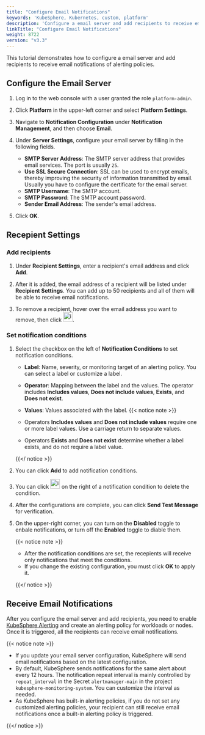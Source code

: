 ```yaml
---
title: "Configure Email Notifications"
keywords: 'KubeSphere, Kubernetes, custom, platform'
description: 'Configure a email server and add recipients to receive email notifications.'
linkTitle: "Configure Email Notifications"
weight: 8722
version: "v3.3"
---
```


This tutorial demonstrates how to configure a email server and add recipients to receive email notifications of alerting policies.

## Configure the Email Server

1. Log in to the web console with a user granted the role `platform-admin`.

2. Click **Platform** in the upper-left corner and select **Platform Settings**.

3. Navigate to **Notification Configuration** under **Notification Management**, and then choose **Email**.

4. Under **Server Settings**, configure your email server by filling in the following fields.

   - **SMTP Server Address**: The SMTP server address that provides email services. The port is usually `25`.
   - **Use SSL Secure Connection**: SSL can be used to encrypt emails, thereby improving the security of information transmitted by email. Usually you have to configure the certificate for the email server.
   - **SMTP Username**: The SMTP account.
   - **SMTP Password**: The SMTP account password.
   - **Sender Email Address**: The sender's email address.

5. Click **OK**.

## Recepient Settings

### Add recipients

1. Under **Recipient Settings**, enter a recipient's email address and click **Add**.

2. After it is added, the email address of a recipient will be listed under **Recipient Settings**. You can add up to 50 recipients and all of them will be able to receive email notifications.

3. To remove a recipient, hover over the email address you want to remove, then click <img src="/images/docs/v3.x/common-icons/trashcan.png" width="25" height="25" alt="icon" />.

### Set notification conditions

1. Select the checkbox on the left of **Notification Conditions** to set notification conditions.

    - **Label**: Name, severity, or monitoring target of an alerting policy. You can select a label or customize a label.
    - **Operator**: Mapping between the label and the values. The operator includes **Includes values**, **Does not include values**, **Exists**, and **Does not exist**.
    - **Values**: Values associated with the label.
    {{< notice note >}}

   - Operators **Includes values** and **Does not include values** require one or more label values. Use a carriage return to separate values.
   - Operators **Exists** and **Does not exist** determine whether a label exists, and do not require a label value.

   {{</ notice >}} 

2. You can click **Add** to add notification conditions.

3. You can click <img src="/images/docs/v3.x/common-icons/trashcan.png" width='25' height='25' alt="icon" /> on the right of a notification condition to delete the condition.

4. After the configurations are complete, you can click **Send Test Message** for verification.

5. On the upper-right corner, you can turn on the **Disabled** toggle to enbale notifications, or turn off the **Enabled** toggle to diable them.

   {{< notice note >}}

   - After the notification conditions are set, the recepients will receive only notifications that meet the conditions.
   - If you change the existing configuration, you must click **OK** to apply it.

   {{</ notice >}} 

## Receive Email Notifications

After you configure the email server and add recipients, you need to enable [KubeSphere Alerting](../../../../pluggable-components/alerting/) and create an alerting policy for workloads or nodes. Once it is triggered, all the recipients can receive email notifications.

{{< notice note >}}

- If you update your email server configuration, KubeSphere will send email notifications based on the latest configuration.
- By default, KubeSphere sends notifications for the same alert about every 12 hours. The notification repeat interval is mainly controlled by `repeat_interval` in the Secret `alertmanager-main` in the project `kubesphere-monitoring-system`. You can customize the interval as needed.
- As KubeSphere has built-in alerting policies, if you do not set any customized alerting policies, your recipient can still receive email notifications once a built-in alerting policy is triggered.

{{</ notice >}} 

